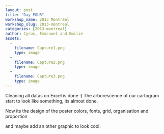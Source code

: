 ```yaml
---
layout: post
title: "Day FOUR"
workshop_name: 2013 Montréal
workshop_slug: 2013-montreal
categories: [2013-montreal]
author: Cyrus, Emmanuel and Emilie  
assets:
  -
    filename: Capture1.png
    type: image
  -
    filename: Capture2.png
    type: image
  -
    filename: Capture3.png
    type: image
---
```

Cleaning all datas on Excel is done :) 
The arborescence of our cartogram start to look like something,
its almost done.

Now its the design of the poster
colors, fonts, grid, organisation and proportion 

and maybe add an other graphic to look cool.




